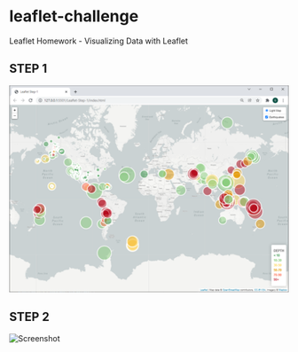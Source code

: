 # leaflet-challenge
Leaflet Homework - Visualizing Data with Leaflet



## STEP 1 ##


![Screenshot](/screenshots/step1screenshot.png)

## STEP 2 ##


![Screenshot](step2screenshot.png)
